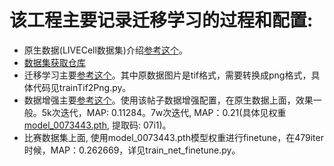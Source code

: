 该工程主要记录迁移学习的过程和配置:  
=============================
* 原生数据(LIVECell数据集)介绍[参考这个](https://www.kaggle.com/c/sartorius-cell-instance-segmentation/discussion/285384)。
* [数据集获取仓库](https://github.com/sartorius-research/LIVECell)
* 迁移学习主要[参考这个](https://www.kaggle.com/markunys/sartorius-transfer-learning-train-with-livecell)。其中原数据图片是tif格式，需要转换成png格式，具体代码见trainTif2Png.py。
* 数据增强主要[参考这个](https://www.kaggle.com/c/sartorius-cell-instance-segmentation/discussion/294006)。使用该帖子数据增强配置，在原生数据上面，效果一般。5k次迭代，MAP: 0.11284。7w次迭代, MAP：0.21(具体见权重[model_0073443.pth](https://pan.baidu.com/s/1A8Tpnxr8RlCB7au-iW4_OA), 提取码: 07i1)。
* 比赛数据集上面, 使用model_0073443.pth模型权重进行finetune，在479iter时候，MAP：0.262669，详见train_net_finetune.py。

